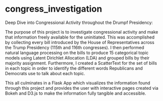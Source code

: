 # congress_investigation
Deep Dive into Congressional Activity throughout the Drumpf Presidency:  

The purpose of this project is to investigate congressional activity and make that information freely available for the uninitiated.
This was accomplished by collecting every bill introduced by the House of Representatives across the Trump Presidency (115th and 116th congresses).
I then performed natural language processing on the bills to produce 15 categorical topic models using Latent Dirichlet Allocation (LDA) and grouped bills
by their majority assignment. Furthermore, I created a ScatterText for the set of bills in each topic in order to identify the different words
Republicans and Democrats use to talk about each topic.  

This all culminates in a Flask App which visualizes the information found through this project and provides the user with interactive pages created via Bokeh and
D3.js to make the information fully tangible and accessible.
